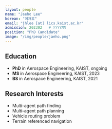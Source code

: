 ```yaml
---
layout: people
name: "Jaeho Lee"
korean: "이재호"
email: "jhlee [at] lics.kaist.ac.kr"
admission: 202302   # YYYYMM
position: "PhD Candidate"
image: "/img/people/jaeho.png"
---
```


## Education

- **PhD** in Aerospace Engineering, KAIST, ongoing
- **MS** in Aerospace Engineering, KAIST, 2023
- **BS** in Aerospace Engineering, KAIST, 2021

## Research Interests

- Multi-agent path finding
- Multi-agent path planning
- Vehicle routing problem
- Terrain referenced navigation
